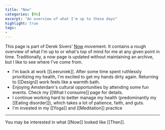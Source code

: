 ```yaml
---
title: "Now"
categories: [Me]
excerpt: "An overview of what I'm up to these days"
highlight: true
tags:
- 
---
```

This page is part of Derek Sivers' [Now](https://nownownow.com/about) movement. It contains a rough overview of what I'm up to or what's top of mind for me at any given point in time. Traditionally, a now page is updated without maintaining an archive, but I like to see where I've come from.

- I'm back at work [[Leeruniek]]. After some time spent ruthlessly prioritizing my health, I'm excited to get my hands dirty again. Returning to [[Design]] work feels like a warmth bath.
- Enjoying Amsterdam's cultural opportunities by attending some fun events. Check my [[What I consume]] page for details.
- I continue working hard to better manage my health (predominantly my [[Eating disorder]]), which takes a lot of patience, faith, and guts.
- I'm invested in my [[Yoga]] and [[Meditation]] practice

---

You may be interested in what [[Now]] looked like [[Then]].